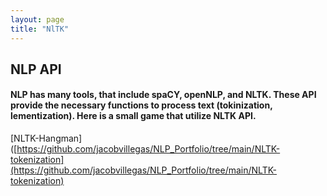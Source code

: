 ```yaml
---
layout: page
title: "NlTK"
---
```

## NLP API
#### NLP has many tools, that include spaCY, openNLP, and NLTK. These API provide the necessary functions to process text (tokinization, lementization). Here is a small game that utilize NLTK API.

[NLTK-Hangman]([https://github.com/jacobvillegas/NLP_Portfolio/tree/main/NLTK-tokenization](https://github.com/jacobvillegas/NLP_Portfolio/tree/main/NLTK-tokenization)
